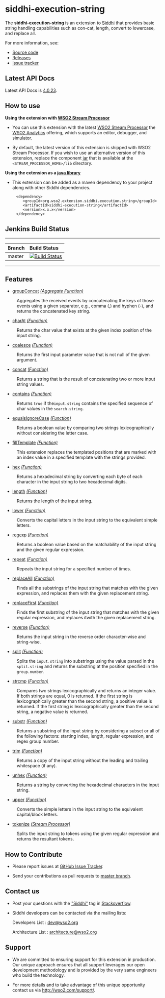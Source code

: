 siddhi-execution-string
======================================

The **siddhi-execution-string** is an extension to <a target="_blank" href="https://wso2.github.io/siddhi">Siddhi</a> that 
provides basic string handling capabilities such as con-cat, length, convert to lowercase, and replace all.

For more information, see:

* <a target="_blank" href="https://github.com/wso2-extensions/siddhi-execution-string">Source code</a>
* <a target="_blank" href="https://github.com/wso2-extensions/siddhi-execution-string/releases">Releases</a>
* <a target="_blank" href="https://github.com/wso2-extensions/siddhi-execution-string/issues">Issue tracker</a>

## Latest API Docs 

Latest API Docs is <a target="_blank" href="https://wso2-extensions.github.io/siddhi-execution-string/api/4.0.23">4.0.23</a>.

## How to use 

**Using the extension with <a target="_blank" href="https://github.com/wso2/product-sp">WSO2 Stream Processor</a>**

* You can use this extension with the latest <a target="_blank" href="https://github.com/wso2/product-sp/releases">WSO2 Stream Processor</a> the <a target="_blank" href="http://wso2.com/analytics?utm_source=gitanalytics&utm_campaign=gitanalytics_Jul17">WSO2 Analytics</a> offering, which supports an editor, debugger, and simulator. 

* By default, the latest version of this extension is shipped with WSO2 Stream Processor. If you wish to use an alternative version of this extension, replace the component <a target="_blank" href="https://github.com/wso2-extensions/siddhi-execution-string/releases">jar</a> that is available at the `<STREAM_PROCESSOR_HOME>/lib` directory.

**Using the extension as a <a target="_blank" href="https://wso2.github.io/siddhi/documentation/running-as-a-java-library">java library</a>**

* This extension can be added as a maven dependency to your project along with other Siddhi dependencies.

```
     <dependency>
        <groupId>org.wso2.extension.siddhi.execution.string</groupId>
        <artifactId>siddhi-execution-string</artifactId>
        <version>x.x.x</version>
     </dependency>
```

## Jenkins Build Status

---

|  Branch | Build Status |
| :------ |:------------ | 
| master  | [![Build Status](https://wso2.org/jenkins/job/siddhi/job/siddhi-execution-string/badge/icon)](https://wso2.org/jenkins/job/siddhi/job/siddhi-execution-string/) |

---

## Features

* <a target="_blank" href="https://wso2-extensions.github.io/siddhi-execution-string/api/4.0.23/#groupconcat-aggregate-function">groupConcat</a> *<a target="_blank" href="https://wso2.github.io/siddhi/documentation/siddhi-4.0/#aggregate-function">(Aggregate Function)</a>*<br><div style="padding-left: 1em;"><p>Aggregates the received events by concatenating the keys of those events using a given separator, e.g., comma (,) and hyphen (-), and returns the concatenated key string.</p></div>
* <a target="_blank" href="https://wso2-extensions.github.io/siddhi-execution-string/api/4.0.23/#charat-function">charAt</a> *<a target="_blank" href="https://wso2.github.io/siddhi/documentation/siddhi-4.0/#function">(Function)</a>*<br><div style="padding-left: 1em;"><p>Returns the char value that exists at the given index position of the input string.</p></div>
* <a target="_blank" href="https://wso2-extensions.github.io/siddhi-execution-string/api/4.0.23/#coalesce-function">coalesce</a> *<a target="_blank" href="https://wso2.github.io/siddhi/documentation/siddhi-4.0/#function">(Function)</a>*<br><div style="padding-left: 1em;"><p> Returns the first input parameter value that is not null of the given argument.</p></div>
* <a target="_blank" href="https://wso2-extensions.github.io/siddhi-execution-string/api/4.0.23/#concat-function">concat</a> *<a target="_blank" href="https://wso2.github.io/siddhi/documentation/siddhi-4.0/#function">(Function)</a>*<br><div style="padding-left: 1em;"><p>Returns a string that is the result of concatenating two or more input string values.</p></div>
* <a target="_blank" href="https://wso2-extensions.github.io/siddhi-execution-string/api/4.0.23/#contains-function">contains</a> *<a target="_blank" href="https://wso2.github.io/siddhi/documentation/siddhi-4.0/#function">(Function)</a>*<br><div style="padding-left: 1em;"><p>Returns <code>true</code> if the<code>input.string</code> contains the specified sequence of char values in the <code>search.string</code>. </p></div>
* <a target="_blank" href="https://wso2-extensions.github.io/siddhi-execution-string/api/4.0.23/#equalsignorecase-function">equalsIgnoreCase</a> *<a target="_blank" href="https://wso2.github.io/siddhi/documentation/siddhi-4.0/#function">(Function)</a>*<br><div style="padding-left: 1em;"><p>Returns a boolean value by comparing two strings lexicographically without considering the letter case.</p></div>
* <a target="_blank" href="https://wso2-extensions.github.io/siddhi-execution-string/api/4.0.23/#filltemplate-function">fillTemplate</a> *<a target="_blank" href="https://wso2.github.io/siddhi/documentation/siddhi-4.0/#function">(Function)</a>*<br><div style="padding-left: 1em;"><p>This extension replaces the templated positions that are marked with an index value in a specified template with the strings provided.</p></div>
* <a target="_blank" href="https://wso2-extensions.github.io/siddhi-execution-string/api/4.0.23/#hex-function">hex</a> *<a target="_blank" href="https://wso2.github.io/siddhi/documentation/siddhi-4.0/#function">(Function)</a>*<br><div style="padding-left: 1em;"><p>Returns a hexadecimal string by converting each byte of each character in the input string to two hexadecimal digits.</p></div>
* <a target="_blank" href="https://wso2-extensions.github.io/siddhi-execution-string/api/4.0.23/#length-function">length</a> *<a target="_blank" href="https://wso2.github.io/siddhi/documentation/siddhi-4.0/#function">(Function)</a>*<br><div style="padding-left: 1em;"><p>Returns the length of the input string.</p></div>
* <a target="_blank" href="https://wso2-extensions.github.io/siddhi-execution-string/api/4.0.23/#lower-function">lower</a> *<a target="_blank" href="https://wso2.github.io/siddhi/documentation/siddhi-4.0/#function">(Function)</a>*<br><div style="padding-left: 1em;"><p>Converts the capital letters in the input string to the equivalent simple letters.</p></div>
* <a target="_blank" href="https://wso2-extensions.github.io/siddhi-execution-string/api/4.0.23/#regexp-function">regexp</a> *<a target="_blank" href="https://wso2.github.io/siddhi/documentation/siddhi-4.0/#function">(Function)</a>*<br><div style="padding-left: 1em;"><p>Returns a boolean value based on the matchability of the input string and the given regular expression.</p></div>
* <a target="_blank" href="https://wso2-extensions.github.io/siddhi-execution-string/api/4.0.23/#repeat-function">repeat</a> *<a target="_blank" href="https://wso2.github.io/siddhi/documentation/siddhi-4.0/#function">(Function)</a>*<br><div style="padding-left: 1em;"><p>Repeats the input string for a specified number of times.</p></div>
* <a target="_blank" href="https://wso2-extensions.github.io/siddhi-execution-string/api/4.0.23/#replaceall-function">replaceAll</a> *<a target="_blank" href="https://wso2.github.io/siddhi/documentation/siddhi-4.0/#function">(Function)</a>*<br><div style="padding-left: 1em;"><p>Finds all the substrings of the input string that matches with the given expression, and replaces them with the given replacement string.</p></div>
* <a target="_blank" href="https://wso2-extensions.github.io/siddhi-execution-string/api/4.0.23/#replacefirst-function">replaceFirst</a> *<a target="_blank" href="https://wso2.github.io/siddhi/documentation/siddhi-4.0/#function">(Function)</a>*<br><div style="padding-left: 1em;"><p>Finds the first substring of the input string that matches with the given regular expression, and replaces itwith the given replacement string.</p></div>
* <a target="_blank" href="https://wso2-extensions.github.io/siddhi-execution-string/api/4.0.23/#reverse-function">reverse</a> *<a target="_blank" href="https://wso2.github.io/siddhi/documentation/siddhi-4.0/#function">(Function)</a>*<br><div style="padding-left: 1em;"><p>Returns the input string in the reverse order character-wise and string-wise.</p></div>
* <a target="_blank" href="https://wso2-extensions.github.io/siddhi-execution-string/api/4.0.23/#split-function">split</a> *<a target="_blank" href="https://wso2.github.io/siddhi/documentation/siddhi-4.0/#function">(Function)</a>*<br><div style="padding-left: 1em;"><p>Splits the  <code>input.string</code> into substrings using the value parsed in the <code>split.string</code> and returns the substring at the position specified in the <code>group.number</code>.</p></div>
* <a target="_blank" href="https://wso2-extensions.github.io/siddhi-execution-string/api/4.0.23/#strcmp-function">strcmp</a> *<a target="_blank" href="https://wso2.github.io/siddhi/documentation/siddhi-4.0/#function">(Function)</a>*<br><div style="padding-left: 1em;"><p>Compares two strings lexicographically and returns an integer value. If both strings are equal, 0 is returned. If  the first string is lexicographically greater than the second string, a positive value is returned. If the first string is lexicographically greater than the second string, a negative value is returned.</p></div>
* <a target="_blank" href="https://wso2-extensions.github.io/siddhi-execution-string/api/4.0.23/#substr-function">substr</a> *<a target="_blank" href="https://wso2.github.io/siddhi/documentation/siddhi-4.0/#function">(Function)</a>*<br><div style="padding-left: 1em;"><p>Returns a substring of the input string by considering a subset or all of the following factors: starting index, length, regular expression, and regex group number.</p></div>
* <a target="_blank" href="https://wso2-extensions.github.io/siddhi-execution-string/api/4.0.23/#trim-function">trim</a> *<a target="_blank" href="https://wso2.github.io/siddhi/documentation/siddhi-4.0/#function">(Function)</a>*<br><div style="padding-left: 1em;"><p>Returns a copy of the input string without the leading and trailing whitespace (if any).</p></div>
* <a target="_blank" href="https://wso2-extensions.github.io/siddhi-execution-string/api/4.0.23/#unhex-function">unhex</a> *<a target="_blank" href="https://wso2.github.io/siddhi/documentation/siddhi-4.0/#function">(Function)</a>*<br><div style="padding-left: 1em;"><p>Returns a string by converting the hexadecimal characters in the input string.</p></div>
* <a target="_blank" href="https://wso2-extensions.github.io/siddhi-execution-string/api/4.0.23/#upper-function">upper</a> *<a target="_blank" href="https://wso2.github.io/siddhi/documentation/siddhi-4.0/#function">(Function)</a>*<br><div style="padding-left: 1em;"><p>Converts the simple letters in the input string to the equivalent capital/block letters.</p></div>
* <a target="_blank" href="https://wso2-extensions.github.io/siddhi-execution-string/api/4.0.23/#tokenize-stream-processor">tokenize</a> *<a target="_blank" href="https://wso2.github.io/siddhi/documentation/siddhi-4.0/#stream-processor">(Stream Processor)</a>*<br><div style="padding-left: 1em;"><p>Splits the input string to tokens using the given regular expression and returns the resultant tokens.</p></div>

## How to Contribute
 
  * Please report issues at <a target="_blank" href="https://github.com/wso2-extensions/siddhi-execution-string/issues">GitHub Issue Tracker</a>.
  
  * Send your contributions as pull requests to <a target="_blank" href="https://github.com/wso2-extensions/siddhi-execution-string/tree/master">master branch</a>. 
 
## Contact us 

 * Post your questions with the <a target="_blank" href="http://stackoverflow.com/search?q=siddhi">"Siddhi"</a> tag in <a target="_blank" href="http://stackoverflow.com/search?q=siddhi">Stackoverflow</a>. 
 
 * Siddhi developers can be contacted via the mailing lists:
 
    Developers List   : [dev@wso2.org](mailto:dev@wso2.org)
    
    Architecture List : [architecture@wso2.org](mailto:architecture@wso2.org)
 
## Support 

* We are committed to ensuring support for this extension in production. Our unique approach ensures that all support leverages our open development methodology and is provided by the very same engineers who build the technology. 

* For more details and to take advantage of this unique opportunity contact us via <a target="_blank" href="http://wso2.com/support?utm_source=gitanalytics&utm_campaign=gitanalytics_Jul17">http://wso2.com/support/</a>. 
